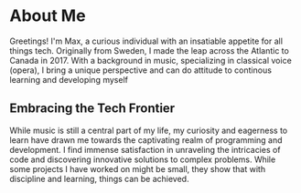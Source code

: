 # About Me

Greetings! I'm Max, a curious individual with an insatiable appetite for all things tech. Originally from Sweden, I made the leap across the Atlantic to Canada in 2017. With a background in music, specializing in classical voice (opera), I bring a unique perspective and can do attitude to continous learning and developing myself

## Embracing the Tech Frontier

While music is still a central part of my life, my curiosity and eagerness to learn have drawn me towards the captivating realm of programming and development. I find immense satisfaction in unraveling the intricacies of code and discovering innovative solutions to complex problems. While some projects I have worked on might be small, they show that with discipline and learning, things can be achieved. 
